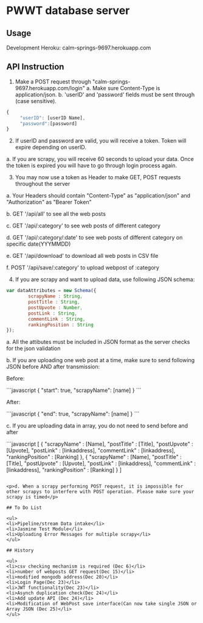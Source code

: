 # PWWT database server

## Usage
Development Heroku: calm-springs-9697.herokuapp.com

## API Instruction
1. Make a POST request through "calm-springs-9697.herokuapp.com/login"
a. Make sure Content-Type is application/json.
b. 'userID' and 'password' fields must be sent through (case sensitive).

```javascript
{
     "userID": [userID Name], 
     "password":[password]
}
```

2. If userID and password are valid, you will receive a token. Token will expire depending on userID.
<p>a. If you are scrapy, you will receive 60 seconds to upload your data. Once the token is expired you will have to go through login process again.</p>

3. You may now use a token as Header to make GET, POST requests throughout the server
<p>a. Your Headers should contain "Content-Type" as "application/json" and "Authorization" as "Bearer Token"</p>
<p>b. GET '/api/all' to see all the web posts</p>
<p>c. GET '/api/:category' to see web posts of different category</p>
<p>d. GET '/api/:category/:date' to see web posts of different category on specific date(YYYMMDD)</p>
<p>e. GET '/api/download' to download all web posts in CSV file</p>
<p>f. POST '/api/save/:category' to upload webpost of :category</p>

4. If you are scrapy and want to upload data, use following JSON schema:
```javascript
var dataAttributes = new Schema({
        scrapyName : String,
		postTitle : String,
		postUpvote : Number,
		postLink : String,
		commentLink : String,
		rankingPosition : String
});
```
<p>a. All the attibutes must be included in JSON format as the server checks for the json validation</p>
<p>b. If you are uploading one web post at a time, make sure to send following JSON before AND after transmission:</p>
<p>Before:</p>
```javascript
{
    "start": true,
    "scrapyName": [name]
}
```
<p>After:</p>
```javascript
{
    "end": true,
    "scrapyName": [name]
}
```
<p>c. If you are uploading data in array, you do not need to send before and after</p>
```javascript
[
    {
        "scrapyName" : [Name],
		"postTitle" : [Title],
		"postUpvote" : [Upvote],
		"postLink" : [linkaddress],
		"commentLink" : [linkaddress],
		"rankingPosition" : [Ranking]
    },
    {
        "scrapyName" : [Name],
		"postTitle" : [Title],
		"postUpvote" : [Upvote],
		"postLink" : [linkaddress],
		"commentLink" : [linkaddress],
		"rankingPosition" : [Ranking]
    }
]

```

<p>d. When a scrapy performing POST request, it is impossible for other scrapys to interfere with POST operation. Please make sure your scrapy is timed</p>

## To Do List

<ul>
<li>Pipeline/stream Data intake</li>
<li>Jasmine Test Module</li>
<li>Uploading Error Messages for multiple scrapy</li>
</ul>

## History

<ul>
<li>csv checking mechanism is required (Dec 6)</li>
<li>number of webposts GET request(Dec 15)</li>
<li>modified mongodb address(Dec 20)</li>
<li>Login Page(Dec 23)</li>
<li>JWT functionality(Dec 23)</li>
<li>Asynch duplication check(Dec 24)</li>
<li>Add update API (Dec 24)</li>
<li>Modification of WebPost save interface(Can now take single JSON or Array JSON (Dec 25)</li>
</ul>


